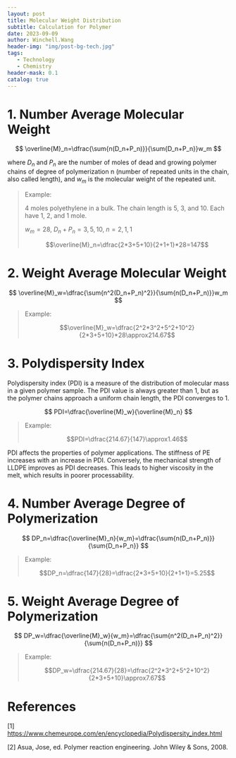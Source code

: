 ```yaml
---
layout: post
title: Molecular Weight Distribution
subtitle: Calculation for Polymer
date: 2023-09-09
author: Winchell.Wang
header-img: "img/post-bg-tech.jpg"
tags:
   - Technology
   - Chemistry
header-mask: 0.1
catalog: true
---
```


# 1. Number Average Molecular Weight

$$
\overline{M}_n=\dfrac{\sum{n(D_n+P_n)}}{\sum{D_n+P_n}}w_m
$$

where $D_n$ and $P_n$ are the number of moles of dead and growing polymer chains of degree of polymerization n (number of repeated units in the chain, also called length), and $w_m$ is the molecular weight of the repeated unit.

> Example:
>
> 4 moles polyethylene in a bulk. The chain length is 5, 3, and 10. Each have 1, 2, and 1 mole.
>
>$w_m=28$, $D_n+P_n=3,5,10$, $n=2,1,1$
>
>$$\overline{M}_n=\dfrac{2*3+5+10}{2+1+1}*28=147$$

# 2. Weight Average Molecular Weight

$$
\overline{M}_w=\dfrac{\sum{n^2(D_n+P_n)^2}}{\sum{n(D_n+P_n)}}w_m
$$

> Example:
>
>$$\overline{M}_w=\dfrac{2^2*3^2+5^2+10^2}{2*3+5+10}*28\approx214.67$$

# 3. Polydispersity Index

Polydispersity index (PDI) is a measure of the distribution of molecular mass in a given polymer sample. The PDI value is always greater than 1, but as the polymer chains approach a uniform chain length, the PDI converges to 1.

$$
PDI=\dfrac{\overline{M}_w}{\overline{M}_n}
$$

> Example:
>
>$$PDI=\dfrac{214.67}{147}\approx1.46$$

PDI affects the properties of polymer applications. The stiffness of PE increases with an increase in PDI. Conversely, the mechanical strength of LLDPE improves as PDI decreases. This leads to higher viscosity in the melt, which results in poorer processability.

# 4. Number Average Degree of Polymerization

$$
DP_n=\dfrac{\overline{M}_n}{w_m}=\dfrac{\sum{n(D_n+P_n)}}{\sum{D_n+P_n}}
$$

> Example:
>
>$$DP_n=\dfrac{147}{28}=\dfrac{2*3+5+10}{2+1+1}=5.25$$

# 5. Weight Average Degree of Polymerization

$$
DP_w=\dfrac{\overline{M}_w}{w_m}=\dfrac{\sum{n^2(D_n+P_n)^2}}{\sum{n(D_n+P_n)}}
$$

> Example:
>
>$$DP_w=\dfrac{214.67}{28}=\dfrac{2^2*3^2+5^2+10^2}{2*3+5+10}\approx7.67$$

# References
[1] https://www.chemeurope.com/en/encyclopedia/Polydispersity_index.html

[2] Asua, Jose, ed. Polymer reaction engineering. John Wiley & Sons, 2008.